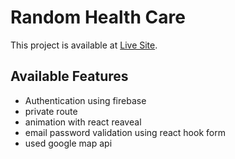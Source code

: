 # Random Health Care

This project is available at [Live Site](https://random-health-care.web.app/home).

## Available Features

- Authentication using firebase
- private route
- animation with react reaveal
- email password validation using react hook form
- used google map api

